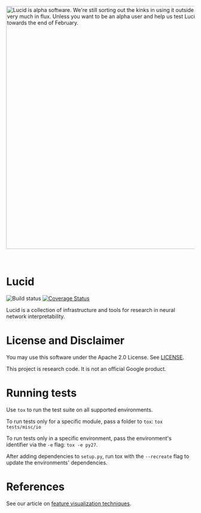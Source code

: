 <img src="https://storage.googleapis.com/lucid-link-images/lucid_repo-alpha-warn.png" width="648" alt="Lucid is alpha software. We're still sorting out the kinks in using it outside Google. The API is very much in flux. Unless you want to be an alpha user and help us test Lucid, please come back towards the end of February."></img>


<br>


# Lucid

<!--*DeepDream, but sane. Home of cats, dreams, and interpretable neural networks.*-->

![Build status](https://travis-ci.org/tensorflow/lucid.svg?branch=master)
[![Coverage Status](https://coveralls.io/repos/github/tensorflow/lucid/badge.svg?branch=master)](https://coveralls.io/github/tensorflow/lucid?branch=master)

Lucid is a collection of infrastructure and tools for research in neural
network interpretability.

<!--In particular, it provides state of the art implementations of [feature
visualization techniques](https://distill.pub/2017/feature-visualization/),
and flexible abstractions that make it very easy to explore new research
directions.-->





<!--
# Dive In with Colab Notebooks

Start visualizing neural networks ***with no setup***. The following notebooks
run in your browser.
-->


# License and Disclaimer

You may use this software under the Apache 2.0 License. See [LICENSE](LICENSE).

This project is research code. It is not an official Google product.


# Running tests

Use `tox` to run the test suite on all supported environments.

To run tests only for a specific module, pass a folder to `tox`:
`tox tests/misc/io`

To run tests only in a specific environment, pass the environment's identifier
via the `-e` flag: `tox -e py27`.

After adding dependencies to `setup.py`, run tox with the `--recreate` flag to
update the environments' dependencies.

# References

See our article on [feature
visualization techniques](https://distill.pub/2017/feature-visualization/).
